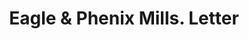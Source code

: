 ---
doi: 10.7916/D8903FR6
date_other: '1912'
date_other_textual: '1912'
form: correspondence
genre:
- Letters (correspondence)
name:
- Eagle & Phenix Mills
object_in_context_url: https://biggert.cul.columbia.edu/items/view/ave_biggert_00118
subject_hierarchical_geographic:
- Columbus, Georgia, United States
subject_name:
- Eagle & Phenix Mills
title: Eagle & Phenix Mills. Letter
sort_title: Eagle & Phenix Mills. Letter
call_number: ave_biggert_00118
coordinates:
- 32.492222222222225,-84.94027777777778
pid: ave_biggert_00118
identifiers: ave_biggert_00118
thumbnail: https://derivativo-3.library.columbia.edu/iiif/2/ldpd:342919/full/!256,256/0/native.jpg
permalink: /biggert/ave_biggert_00118/
layout: iiif-image-page
---